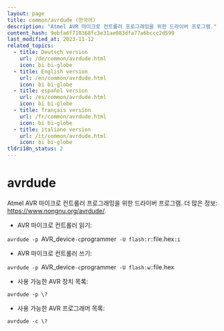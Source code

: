 ```yaml
---
layout: page
title: common/avrdude (한국어)
description: "Atmel AVR 마이크로 컨트롤러 프로그래밍을 위한 드라이버 프로그램."
content_hash: 9ebfa6f710368fc3e31ae083dfa77a6bccc2d599
last_modified_at: 2023-11-12
related_topics:
  - title: Deutsch version
    url: /de/common/avrdude.html
    icon: bi bi-globe
  - title: English version
    url: /en/common/avrdude.html
    icon: bi bi-globe
  - title: español version
    url: /es/common/avrdude.html
    icon: bi bi-globe
  - title: français version
    url: /fr/common/avrdude.html
    icon: bi bi-globe
  - title: italiano version
    url: /it/common/avrdude.html
    icon: bi bi-globe
tldri18n_status: 2
---
```

# avrdude

Atmel AVR 마이크로 컨트롤러 프로그래밍을 위한 드라이버 프로그램.
더 많은 정보: <https://www.nongnu.org/avrdude/>.

- AVR 마이크로 컨트롤러 읽기:

`avrdude -p `<span class="tldr-var badge badge-pill bg-dark-lm bg-white-dm text-white-lm text-dark-dm font-weight-bold">AVR_device</span>` -c `<span class="tldr-var badge badge-pill bg-dark-lm bg-white-dm text-white-lm text-dark-dm font-weight-bold">programmer</span>` -U flash:r:`<span class="tldr-var badge badge-pill bg-dark-lm bg-white-dm text-white-lm text-dark-dm font-weight-bold">file.hex</span>`:i`

- AVR 마이크로 컨트롤러 쓰기:

`avrdude -p `<span class="tldr-var badge badge-pill bg-dark-lm bg-white-dm text-white-lm text-dark-dm font-weight-bold">AVR_device</span>` -c `<span class="tldr-var badge badge-pill bg-dark-lm bg-white-dm text-white-lm text-dark-dm font-weight-bold">programmer</span>` -U flash:w:`<span class="tldr-var badge badge-pill bg-dark-lm bg-white-dm text-white-lm text-dark-dm font-weight-bold">file.hex</span>

- 사용 가능한 AVR 장치 목록:

`avrdude -p \?`

- 사용 가능한 AVR 프로그래머 목록:

`avrdude -c \?`
